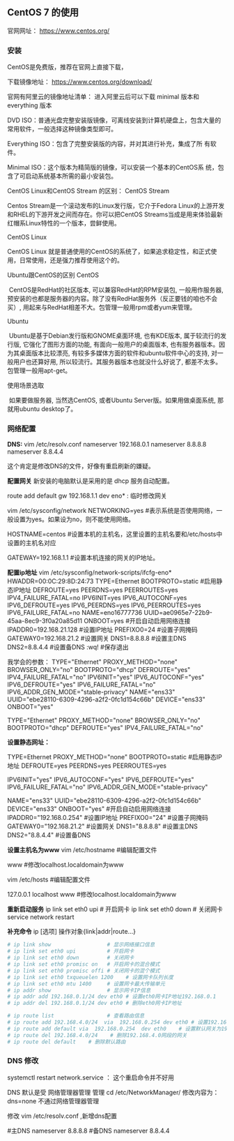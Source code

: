 ## CentOS 7 的使用

官网网址： https://www.centos.org/


### 安装

CentOS是免费版，推荐在官网上直接下载，

下载镜像地址： https://www.centos.org/download/

官网有阿里云的镜像地址清单： 
进入阿里云后可以下载 minimal 版本和 everything 版本

DVD ISO：普通光盘完整安装版镜像，可离线安装到计算机硬盘上，包含大量的常用软件，一般选择这种镜像类型即可。

Everything ISO：包含了完整安装版的内容，并对其进行补充，集成了所 有软件。

Minimal ISO：这个版本为精简版的镜像，可以安装一个基本的CentOS系 统，包含了可启动系统基本所需的最小安装包。



CentOS Linux和CentOS Stream 的区别：
CentOS Stream

Centos Stream是一个滚动发布的Linux发行版，它介于Fedora Linux的上游开发和RHEL的下游开发之间而存在。你可以把CentOS Streams当成是用来体验最新红帽系Linux特性的一个版本，尝鲜使用。

CentOS Linux

CentOS Linux 就是普通使用的CentOS的系统了，如果追求稳定性，和正式使用，日常使用，还是强力推荐使用这个的。


Ubuntu跟CentOS的区别
CentOS

​ CentOS是RedHat的社区版本, 可以兼容RedHat的RPM安装包, 一般用作服务器, 预安装的也都是服务器的内容。除了没有RedHat服务外（反正要钱的咱也不会买）, 用起来与RedHat相差不大。包管理一般用rpm或者yum来管理。

Ubuntu

​ Ubuntu是基于Debian发行版和GNOME桌面环境, 也有KDE版本, 属于较流行的发行版, 它强化了图形方面的功能, 有面向一般用户的桌面版本, 也有服务器版本。因为其桌面版本比较漂亮, 有较多多媒体方面的软件和ubuntu软件中心的支持, 对一般用户也还算好用, 所以较流行。其服务器版本也就没什么好说了, 都差不太多。包管理一般用apt-get。

使用场景选取

​ 如果要做服务器, 当然选CentOS, 或者Ubuntu Server版。如果用做桌面系统, 那就用ubuntu desktop了。


### 网络配置

**DNS:** 
vim   /etc/resolv.conf
nameserver 192.168.0.1
nameserver 8.8.8.8
nameserver 8.8.4.4

这个肯定是修改DNS的文件，好像有重启刷新的嫌疑。


**配置网关**
新安装的电脑默认是采用的是 dhcp 服务自动配置。

route add default gw 192.168.1.1 dev eno*   : 临时修改网关

vim  /etc/sysconfig/network
NETWORKING=yes #表示系统是否使用网络，一般设置为yes。如果设为no，则不能使用网络。

HOSTNAME=centos #设置本机的主机名，这里设置的主机名要和/etc/hosts中设置的主机名对应

GATEWAY=192.168.1.1 #设置本机连接的网关的IP地址。

**配置ip地址**
vim  /etc/sysconfig/network-scripts/ifcfg-eno*
HWADDR=00:0C:29:8D:24:73
 TYPE=Ethernet
 BOOTPROTO=static  #启用静态IP地址
 DEFROUTE=yes
 PEERDNS=yes
 PEERROUTES=yes
 IPV4_FAILURE_FATAL=no
 IPV6INIT=yes
 IPV6_AUTOCONF=yes
 IPV6_DEFROUTE=yes
 IPV6_PEERDNS=yes
 IPV6_PEERROUTES=yes
 IPV6_FAILURE_FATAL=no
 NAME=eno16777736
 UUID=ae0965e7-22b9-45aa-8ec9-3f0a20a85d11
 ONBOOT=yes  #开启自动启用网络连接
 IPADDR0=192.168.21.128  #设置IP地址
 PREFIXO0=24  #设置子网掩码
 GATEWAY0=192.168.21.2  #设置网关
 DNS1=8.8.8.8  #设置主DNS
 DNS2=8.8.4.4  #设置备DNS
 :wq!  #保存退出

我学会的参数：
TYPE="Ethernet"
PROXY_METHOD="none"
BROWSER_ONLY="no"
BOOTPROTO="dhcp"
DEFROUTE="yes"
IPV4_FAILURE_FATAL="no"
IPV6INIT="yes"
IPV6_AUTOCONF="yes"
IPV6_DEFROUTE="yes"
IPV6_FAILURE_FATAL="no"
IPV6_ADDR_GEN_MODE="stable-privacy"
NAME="ens33"
UUID="ebe28110-6309-4296-a2f2-0fc1d154c66b"
DEVICE="ens33"
ONBOOT="yes"

TYPE="Ethernet"
PROXY_METHOD="none"
BROWSER_ONLY="no"
BOOTPROTO="dhcp"
DEFROUTE="yes"
IPV4_FAILURE_FATAL="no"

**设置静态网址：**

TYPE=Ethernet
PROXY_METHOD="none"
BOOTPROTO=static  #启用静态IP地址
DEFROUTE=yes
PEERDNS=yes
PEERROUTES=yes

IPV6INIT="yes"
IPV6_AUTOCONF="yes"
IPV6_DEFROUTE="yes"
IPV6_FAILURE_FATAL="no"
IPV6_ADDR_GEN_MODE="stable-privacy"

NAME="ens33"
UUID="ebe28110-6309-4296-a2f2-0fc1d154c66b"
DEVICE="ens33"
ONBOOT="yes"  #开启自动启用网络连接
IPADDR0="192.168.0.254"  #设置IP地址
PREFIXO0="24"  #设置子网掩码
GATEWAY0="192.168.21.2"  #设置网关
DNS1="8.8.8.8"  #设置主DNS
DNS2="8.8.4.4"  #设置备DNS

**设置主机名为www**
vim /etc/hostname #编辑配置文件

www   #修改localhost.localdomain为www

vim /etc/hosts #编辑配置文件

127.0.0.1   localhost  www   #修改localhost.localdomain为www

**重新启动服务**
ip link set eth0 upi          # 开启网卡
ip link set eth0 down         # 关闭网卡
service network restart

**补充命令**
ip  [选项]  操作对象{link|addr|route...}

```bash
# ip link show                  # 显示网络接口信息
# ip link set eth0 upi          # 开启网卡
# ip link set eth0 down         # 关闭网卡
# ip link set eth0 promisc on   # 开启网卡的混合模式
# ip link set eth0 promisc offi # 关闭网卡的混个模式
# ip link set eth0 txqueuelen 1200    # 设置网卡队列长度
# ip link set eth0 mtu 1400     # 设置网卡最大传输单元
# ip addr show                  # 显示网卡IP信息
# ip addr add 192.168.0.1/24 dev eth0 # 设置eth0网卡IP地址192.168.0.1
# ip addr del 192.168.0.1/24 dev eth0 # 删除eth0网卡IP地址

# ip route list                 # 查看路由信息
# ip route add 192.168.4.0/24  via  192.168.0.254 dev eth0 # 设置192.168.4.0网段的网关为192.168.0.254,数据走eth0接口
# ip route add default via  192.168.0.254  dev eth0    # 设置默认网关为192.168.0.254
# ip route del 192.168.4.0/24    # 删除192.168.4.0网段的网关
# ip route del default    # 删除默认路由
```

### DNS 修改

systemctl restart network.service ： 这个重启命令并不好用

DNS 默认是受 网络管理器管理 管理
 cd /etc/NetworkManager/
修改内容为：
dns=none
不通过网络管理器管理

修改 vim   /etc/resolv.conf ,新增dns配置

#主DNS
nameserver 8.8.8.8
#备DNS
nameserver 8.8.4.4

### 